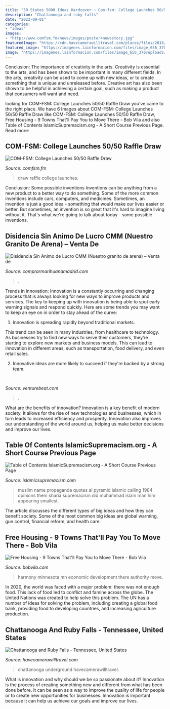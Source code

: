 ```yaml
---
title: "50 States 5000 Ideas Hardcover ~ Com-fsm: College Launches 50/50 Raffle Draw"
description: "Chattanooga and ruby falls"
date: "2022-09-01"
categories:
- "ideas"
images:
- "http://www.comfsm.fm/news/images/poster4newsstory.jpg"
featuredImage: "https://cdn.havecamerawilltravel.com/places/files/2016/11/chattanooga-ruby-falls-06-copyright-havecamerawilltravel-com-710x1068.jpg"
featured_image: "https://imagenes.lainformacion.com/files/image_656_370/uploads/imagenes/2017/09/16/59bc7445c1a63.jpeg"
image: "https://imagenes.lainformacion.com/files/image_656_370/uploads/imagenes/2017/09/16/59bc7445c1a63.jpeg"
---
```



Conclusion: The importance of creativity in the arts.
Creativity is essential to the arts, and has been shown to be important in many different fields. In the arts, creativity can be used to come up with new ideas, or to create something that is unique and unreleased before. Creative art has also been shown to be helpful in achieving a certain goal, such as making a product that consumers will want and need.

	

		
looking for COM-FSM: College Launches 50/50 Raffle Draw you've came to the right place. We have 6 Images about COM-FSM: College Launches 50/50 Raffle Draw like COM-FSM: College Launches 50/50 Raffle Draw, Free Housing - 9 Towns That&#039;ll Pay You to Move There - Bob Vila and also Table of Contents IslamicSupremacism.org - A Short Course Previous Page. Read more:
		
    
## COM-FSM: College Launches 50/50 Raffle Draw

<img loading=lazy src="http://www.comfsm.fm/news/images/poster4newsstory.jpg" onerror="this.onerror=null;this.src='https://tse4.mm.bing.net/th?id=OIP.9qJOpmWTl-xT8n5I366RSAHaE8&amp;pid=15.1';" alt="COM-FSM: College Launches 50/50 Raffle Draw">

_Source: comfsm.fm_

>draw raffle college launches. 

	

Conclusion: Some possible inventions
Inventions can be anything from a new product to a better way to do something. Some of the more common inventions include cars, computers, and medicines. Sometimes, an invention is just a good idea - something that would make our lives easier or better. But sometimes, an invention is so great that it's hard to imagine living without it. That's what we're going to talk about today - some possible inventions.

    
## Disidencia Sin Animo De Lucro CMM (Nuestro Granito De Arena) – Venta De

<img loading=lazy src="https://imagenes.lainformacion.com/files/image_656_370/uploads/imagenes/2017/09/16/59bc7445c1a63.jpeg" onerror="this.onerror=null;this.src='https://tse3.mm.bing.net/th?id=OIP.TybRjdKQeEq2RUVUgkQFlQHaEL&amp;pid=15.1';" alt="Disidencia Sin Animo de Lucro CMM (Nuestro granito de arena) – Venta de">

_Source: comprarmarihuanamadrid.com_

>. 

	

Trends in innovation:
Innovation is a constantly occurring and changing process that is always looking for new ways to improve products and services. The key to keeping up with innovation is being able to spot early warning signals and respond quickly. Here are some trends you may want to keep an eye on in order to stay ahead of the curve:
1. Innovation is spreading rapidly beyond traditional markets.

This trend can be seen in many industries, from healthcare to technology. As businesses try to find new ways to serve their customers, they’re starting to explore new markets and business models. This can lead to innovation in different areas, such as transportation, food delivery, and even retail sales.

2. Innovative ideas are more likely to succeed if they're backed by a strong team.

    
## 

<img loading=lazy src="https://venturebeat.com/wp-content/uploads/2018/09/IMG_20180903_102707-1.jpg?w=757" onerror="this.onerror=null;this.src='https://tse3.mm.bing.net/th?id=OIP.Dnhhdm2edEw4m6F1HTB_ZgHaF3&amp;pid=15.1';" alt="">

_Source: venturebeat.com_

>. 

	

What are the benefits of innovation?
Innovation is a key benefit of modern society. It allows for the rise of new technologies and businesses, which in turn leads to increased efficiency and prosperity. Innovation also improves our understanding of the world around us, helping us make better decisions and improve our lives.

    
## Table Of Contents IslamicSupremacism.org - A Short Course Previous Page

<img loading=lazy src="http://islamicsupremacism.com/47_Modern_Jurists_%26_Sharia_Scholars_Opinions_on_IS%26J_files/205.jpg" onerror="this.onerror=null;this.src='https://tse4.mm.bing.net/th?id=OIP.RoUD9xu07EHocMbnMoD-qwAAAA&amp;pid=15.1';" alt="Table of Contents IslamicSupremacism.org - A Short Course Previous Page">

_Source: islamicsupremacism.com_

>muslim name propaganda quotes al pyramid islamic calling 1984 opinions them sharia supremacism did muhammad islam man him appearing smallest. 

	

The article discusses the different types of big ideas and how they can benefit society. Some of the most common big ideas are global warming, gun control, financial reform, and health care.

    
## Free Housing - 9 Towns That&#039;ll Pay You To Move There - Bob Vila

<img loading=lazy src="https://empire-s3-production.bobvila.com/slides/20583/original/harmony-minnesota-home-cash-rebate.JPG?1591223981" onerror="this.onerror=null;this.src='https://tse1.mm.bing.net/th?id=OIP.jgd6bZP9clBF4WSTi5B2oAHaFX&amp;pid=15.1';" alt="Free Housing - 9 Towns That&#039;ll Pay You to Move There - Bob Vila">

_Source: bobvila.com_

>harmony minnesota mn economic development there authority move. 

	

In 2020, the world was faced with a major problem: there was not enough food. This lack of food led to conflict and famine across the globe. The United Nations was created to help solve this problem. The UN has a number of ideas for solving the problem, including creating a global food bank, providing food to developing countries, and increasing agriculture production.

    
## Chattanooga And Ruby Falls - Tennessee, United States

<img loading=lazy src="https://cdn.havecamerawilltravel.com/places/files/2016/11/chattanooga-ruby-falls-06-copyright-havecamerawilltravel-com-710x1068.jpg" onerror="this.onerror=null;this.src='https://tse1.mm.bing.net/th?id=OIP.OUgBQ6DoGDEkvU5ntyPj7gHaLJ&amp;pid=15.1';" alt="Chattanooga and Ruby Falls - Tennessee, United States">

_Source: havecamerawilltravel.com_

>chattanooga underground havecamerawilltravel. 

	

What is innovation and why should we be so passionate about it?
Innovation is the process of creating something new and different from what has been done before. It can be seen as a way to improve the quality of life for people or to create new opportunities for businesses. Innovation is important because it can help us achieve our goals and improve our lives.

